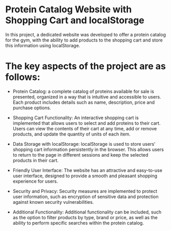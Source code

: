 # Protein Catalog Website with Shopping Cart and localStorage

In this project, a dedicated website was developed to offer a protein catalog for the gym, with the ability to add products to the shopping cart and store this information using localStorage.

# The key aspects of the project are as follows:

- Protein Catalog: a complete catalog of proteins available for sale is presented, organized in a way that is intuitive and accessible to users. Each product includes details such as name, description, price and purchase options.

- Shopping Cart Functionality: An interactive shopping cart is implemented that allows users to select and add proteins to their cart. Users can view the contents of their cart at any time, add or remove products, and update the quantity of units of each item.

- Data Storage with localStorage: localStorage is used to store users' shopping cart information persistently in the browser. This allows users to return to the page in different sessions and keep the selected products in their cart.

- Friendly User Interface: The website has an attractive and easy-to-use user interface, designed to provide a smooth and pleasant shopping experience for users.

- Security and Privacy: Security measures are implemented to protect user information, such as encryption of sensitive data and protection against known security vulnerabilities.

- Additional Functionality: Additional functionality can be included, such as the option to filter products by type, brand or price, as well as the ability to perform specific searches within the protein catalog.
